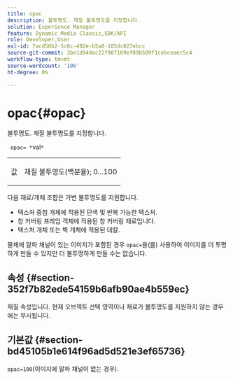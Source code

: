 ```yaml
---
title: opac
description: 불투명도. 재질 불투명도를 지정합니다.
solution: Experience Manager
feature: Dynamic Media Classic,SDK/API
role: Developer,User
exl-id: 7acd50b2-5c0c-492e-b5a8-105dc027ebcc
source-git-commit: 3be1d948ac22f907169ef09b509f1cebceaec5c4
workflow-type: tm+mt
source-wordcount: '106'
ht-degree: 0%

---
```


# opac{#opac}

불투명도. 재질 불투명도를 지정합니다.

` opac= *`val`*`

<table id="simpletable_6AB8CD75F526469FBC9FEAE049792EF2"> 
 <tr class="strow"> 
  <td class="stentry"> <p> <span class="varname"> 값 </span> </p> </td> 
  <td class="stentry"> <p>재질 불투명도(백분율); 0...100 </p> </td> 
 </tr> 
</table>

다음 재료/개체 조합은 가변 불투명도를 지원합니다.

* 텍스처 중첩 개체에 적용된 단색 및 반복 가능한 텍스처.
* 창 커버링 프레임 객체에 적용된 창 커버링 재료입니다.
* 텍스처 개체 또는 벽 개체에 적용된 데칼.

물체에 알파 채널이 있는 이미지가 포함된 경우 `opac=`을(를) 사용하여 이미지를 더 투명하게 만들 수 있지만 더 불투명하게 만들 수는 없습니다.

## 속성 {#section-352f7b82ede54159b6afb90ae4b559ec}

재질 속성입니다. 현재 오브젝트 선택 영역이나 재료가 불투명도를 지원하지 않는 경우에는 무시됩니다.

## 기본값 {#section-bd45105b1e614f96ad5d521e3ef65736}

`opac=100`(이미지에 알파 채널이 없는 경우).
